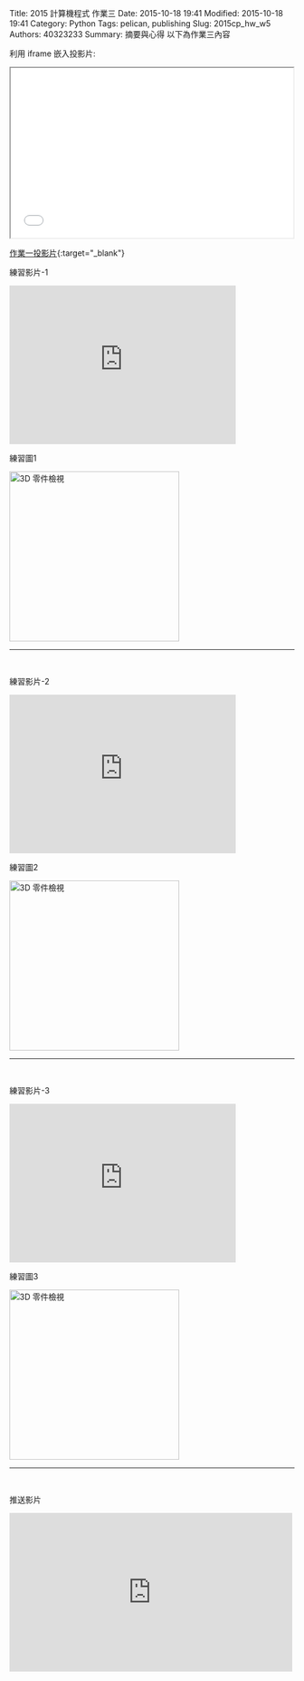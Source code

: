 Title: 2015 計算機程式 作業三
Date: 2015-10-18 19:41
Modified: 2015-10-18 19:41
Category: Python
Tags: pelican, publishing
Slug: 2015cp_hw_w5
Authors: 40323233
Summary: 摘要與心得
以下為作業三內容

利用 iframe 嵌入投影片:

<iframe src="simplest3.html" width="500" height="300"></iframe>

[作業一投影片](simplest3.html){:target="_blank"}
<br>
<p>練習影片-1</p>
<iframe src="https://player.vimeo.com/video/144201598" width="400" height="280" frameborder="0" webkitallowfullscreen mozallowfullscreen allowfullscreen></iframe>
<br>
<p>練習圖1</p>
<img src="https://copy.com/PV1vnPneXA4Y" width="300" alt="3D 零件檢視"></img>
<br>
<hr>
<br>
<p>練習影片-2</p>
<iframe src="https://player.vimeo.com/video/144201597" width="400" height="280" frameborder="0" webkitallowfullscreen mozallowfullscreen allowfullscreen></iframe>
<br>
<p>練習圖2</p>
<img src="https://copy.com/PMfaAppBobMu6w0N" width="300" alt="3D 零件檢視"></img>
<br>
<hr>
<br>
<p>練習影片-3</p>
<iframe src="https://player.vimeo.com/video/144201599" width="400" height="280" frameborder="0" webkitallowfullscreen mozallowfullscreen allowfullscreen></iframe>
<br>
<p>練習圖3</p>
<img src="https://copy.com/neTmmFoSLGwWODWz" width="300" alt="3D 零件檢視"></img>
<br>
<hr>
<br>
<p>推送影片</p>
<iframe src="https://player.vimeo.com/video/144203228" width="500" height="280" frameborder="0" webkitallowfullscreen mozallowfullscreen allowfullscreen></iframe>
<br>
<br>


